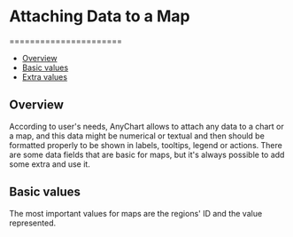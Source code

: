# Attaching Data to a Map
======================

* [Overview](#overview)
* [Basic values](#basic_values)
* [Extra values](#extra_values)

## Overview

According to user's needs, AnyChart allows to attach any data to a chart or a map, and this data might be numerical or textual and then should be formatted properly to be shown in labels, tooltips, legend or actions. There are some data fields that are basic for maps, but it's always possible to add some extra and use it.

## Basic values

The most important values for maps are the regions' ID and the value represented. 